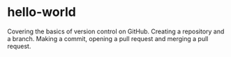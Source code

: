 # hello-world
Covering the basics of version control on GitHub. Creating a repository and a branch. Making a commit, opening a pull request and merging a pull request.
